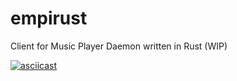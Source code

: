 # empirust
Client for Music Player Daemon written in Rust (WIP)

[![asciicast](https://asciinema.org/a/552290.svg)](https://asciinema.org/a/552290)

